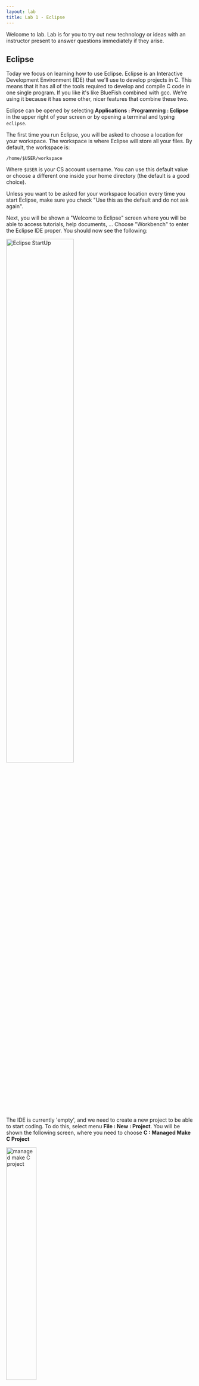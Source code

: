 ```yaml
---
layout: lab 
title: Lab 1 - Eclipse
---
```


Welcome to lab. Lab is for you to try out new technology or ideas with an instructor present to answer questions immediately if they arise.

Eclipse
-------

Today we focus on learning how to use Eclipse. Eclipse is an Interactive Development Environment (IDE) that we'll use to develop projects in C. This means that it has all of the tools required to develop and compile C code in one single program. If you like it's like BlueFish combined with gcc. We're using it because it has some other, nicer features that combine these two. 

Eclipse can be opened by selecting **Applications : Programming : Eclipse** in
the upper right of your screen or by opening a terminal and typing `eclipse`.

The first time you run Eclipse, you will be asked to choose a location for your workspace.  The workspace is where Eclipse will store all your files. By default, the workspace is:
            
    /home/$USER/workspace
    
Where `$USER` is your CS account username. You can use this default value or choose a different one inside your home directory (the default is a good choice).

Unless you want to be asked for your workspace location every time you start Eclipse, make sure you check "Use this as the default and do not ask again".

Next, you will be shown a "Welcome to Eclipse" screen where you will be able to access tutorials, help documents, ... Choose "Workbench" to enter the Eclipse IDE proper. You should now see the following:

<img src="empty.png" alt="Eclipse StartUp" width="60%">

The IDE is currently 'empty', and we need to create a new project to be able to
start coding. To do this, select menu **File : New : Project**. You will be
shown the following screen, where you need to choose **C : Managed Make C
Project**

<img src="ManagedMakeCProject.png" alt="managed make C project" width="40%">

You'll have to choose a name for your project. This can be anything you like
but can not include spaces. `lab1` is a fine name for today's project. 

Next you will be shown three screens titled "Select a type of project" and "Additional Project Settings" and possibly "Switch to C Perspective". You can safely press Next, Finish, and Yes without changing any settings. Now you will see your first project appear as an icon on the left panel. 

<img src="lab1Visible.png" alt="lab 1 visible" width="60%">

Next we'll add a .c source file which will hold our code. Right click on
`lab1`, select **New : Source File**. Name the file `helloworld.c` and press finish. Your screen should now look like this:

<img src="emptyhelloworld.png" alt="empty eclipse view" width="60%">

The center panel is an editing window for the file <code>helloworld.c</code>. The bottom panel tells us what errors we have. Currently it's complaining that there isn't any reference to a <code>main()</code> function. Because there is an error a red square has appeared on the <code>lab1</code> project icon, letting us now that this project does not compile. 

Lets make Eclipse happy by building a very simple hello world main program in the source file, <code>helloworld.c</code>

    #include &lt;stdio.h&gt;

    int main()
    {
        printf("Hello Eclipse!\n");
        return 0;
    }

Once we save this file, Eclipse will do a quick recompile and hopefully the error, "undefined reference to 'main'" will disappear. Hopefully no other errors arose. If they did, see if you can fix them using Eclipse's help. 

Now lets run this program by right clicking on the `lab1` project icon,
selecting **Run As : Run Local C/C++ Application**. A screen will come up asking which debugger you'd like to use, leave the default, "GDB Debugger" and press OK. The bottom panel should now have switched from Problems to Console. Console holds the output of the program. You can switch back to look at compilation problems any time by clicking on the "Problems" tab.


<img src="helloEclipse.png" alt="Hello Eclipse!" width="70%">

Great! We can now use Eclipse to create, edit, compile and run files. We could do all these things before with gedit, gcc and the terminal so why Eclipse? Eclipse has two particularly useful features. 

First, it will do its best to locate and highlight errors in your program each time you save. Try this now by intentionally creating at least three bugs in your program. Try making a variable and then misusing or mistyping it. Save (so that Eclipse recompiles) and see if your bug is highlighted. Remove a semicolon and see if Eclipse finds it. What happens?

Second, we use Eclipse for its debugger. The Eclipse debugger allows us to step through a program exactly as a computer executes it. This is very useful for finding difficult bugs. 

Using the Eclipse Debugger
--------------------------

First, Make a new C project, named lab1_pow and then download this source file
[pow.c](pow.c) which contains code to compute the power of one integer raised to another. To import the <code>pow.c</code> source file into the empty project <code>lab1_pow</code> you can either click and drag it onto the <code>lab1_pow</code> icon or copy (cp) or move (mv) it into the folder <code>/home/username/workspace/lab1_pow/</code>. 
I.e. if you have downloaded pow.c to your home directory you could open a terminal window and type

    mv pow.c workspace/lab1_pow

Look at the main function in the code. It initializes three integer variables <code> a, x, p</code> and then gets values for these variables from the user using the <code>scanf</code> function. It then computes a raised to the power x using the function <code>pow</code> and prints the value to the screen. Run this program and test it for yourself. You'll need to enter values for a and x into the console tab when requested. 

Now we're going to use the debugger to step through the program and see what it does, line by line. We start by setting a <i>debug point</i> at the beginning of the main function. Do this by double clicking on the thin vertical bar just to the left of the code. A small blue "point" should appear as shown below. 

<img src="debugPoint.png" alt="debug point" width="40%">

Now, rather than "Run" the program, we'll "Debug" it. Right click on the <code>lab1_pow</code> project icon, select <b> Debug As : Debug Local C/C++ Application</b>. If it asks you if you'd like to switch to the "debug perspective" the answer is Yes. You will be able to switch back any time by clicking on the "C/C++" button on the upper right of the program or by going to Window : Open Perspective : C/C++ 

The Debug perspective offers several tabs with lots of interesting information. However, for basic debugging, we will only be interested in two tabs: the one actually containing our program and the "Variables" tab.

Let's start with the code editing panel. Notice how the first executable line is highlighted:

<img src="debugPerspectiveMain.png" alt="debug window main tab" width="60%">

This means that the debugger is ready to process that line. However, it will not do so until we instruct it to. Before doing that, look at the Variables tab:

<img src="debugPerspectiveVariables.png" alt="debug window variables tab"
width="50%">

You will see a list of all the variables declared in the current scope. As expected in C/C++, uninitialized variables contain no significant value. Your values may be different than these.

Now, to run through the program press the F6 key ("Step over"). Notice how each press of the F6 key makes the debugger run through a single line. If you look at the console (in the bottom of the screen), you will see the program's output (you will have to focus on the console whenever a program line includes an input operation). Keep on running through the program until you reach the end of the program, observing how the values of the variables change.

In this example the variable names are the same in the main function and pow function. This need not be the case. 

Breakpoints 
-----------

Running through the entire program line by line (from beginning to end) can be cumbersome. Sometimes, we might want to debug a very specific piece of code. In that case, we can specify a breakpoint. When using breakpoints, the debugger runs the program as usual and only pauses (and switches to "line-by-line mode") when it encounters a breakpoint.

For example, we can place a breakpoint when the pow() function is called. To do this, double-click on the left margin of the line where you want to place the breakpoint. A little blue icon will appear:

<img src="secondDebugPoint.png" alt="break point" width="25%">

When you start debugging the program, it will be paused in the first line as before. To instruct the debugger to start running the program until it encounters a breakpoint, click on the "Resume" button in the "Debug" tab. It is a green triangle that looks like a little "Play" button:

<img src="resume.png" alt="Resume button" width="40%">

The program will ask you for the values of a and x, but you will not have to run through that part of the program line by line. When you reach the call to pow(), the debugger will pause execution. At this point, if you press F6 as before, you will "Step Over" the function call. If you actually wanted to debug the pow() function, you can press the F5 key ("Step Into"), which instructs the debugger to step into the function that is being called.

Step into the function and notice how the contents of the "Variables" tab changes. Run through the function line by line and observe how the values of the variables change.

Make your own project
---------------------

Now you will use Eclipse to complete an assignment. You will have to create a new project, create a new source file, write some code, fix errors, and finally run that project. 

Write a program which asks the user to input n numbers (integers) one by one. You may set n to three to start (no need to use scanf for this part). After the user has entered each of the numbers you will print out their maximum. You will need to make a max function and keep track of the current max as the numbers come in. This is very similar to the min function and the sum exercise that we did in class. 

An example execution of your program might look like this.

    Enter number 1: 5
    Enter number 2: 7
    Enter number 3: 2
    The maximum number that you entered was 7
